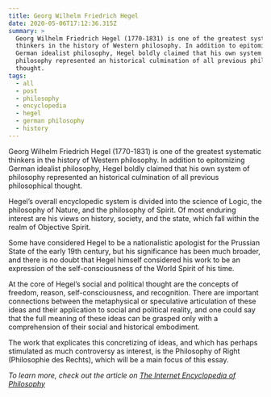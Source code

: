 ```yaml
---
title: Georg Wilhelm Friedrich Hegel
date: 2020-05-06T17:12:36.315Z
summary: >
  Georg Wilhelm Friedrich Hegel (1770-1831) is one of the greatest systematic
  thinkers in the history of Western philosophy. In addition to epitomizing
  German idealist philosophy, Hegel boldly claimed that his own system of
  philosophy represented an historical culmination of all previous philosophical
  thought. 
tags:
  - all
  - post
  - philosophy
  - encyclopedia
  - hegel
  - german philosophy
  - history
---
```

Georg Wilhelm Friedrich Hegel (1770-1831) is one of the greatest systematic thinkers in the history of Western philosophy. In addition to epitomizing German idealist philosophy, Hegel boldly claimed that his own system of philosophy represented an historical culmination of all previous philosophical thought. 

Hegel’s overall encyclopedic system is divided into the science of Logic, the philosophy of Nature, and the philosophy of Spirit. Of most enduring interest are his views on history, society, and the state, which fall within the realm of Objective Spirit. 

Some have considered Hegel to be a nationalistic apologist for the Prussian State of the early 19th century, but his significance has been much broader, and there is no doubt that Hegel himself considered his work to be an expression of the self-consciousness of the World Spirit of his time. 

At the core of Hegel’s social and political thought are the concepts of freedom, reason, self-consciousness, and recognition. There are important connections between the metaphysical or speculative articulation of these ideas and their application to social and political reality, and one could say that the full meaning of these ideas can be grasped only with a comprehension of their social and historical embodiment. 

The work that explicates this concretizing of ideas, and which has perhaps stimulated as much controversy as interest, is the Philosophy of Right (Philosophie des Rechts), which will be a main focus of this essay.

_To learn more, check out the article on [The Internet Encyclopedia of Philosophy](https://www.iep.utm.edu/hegelsoc/)_